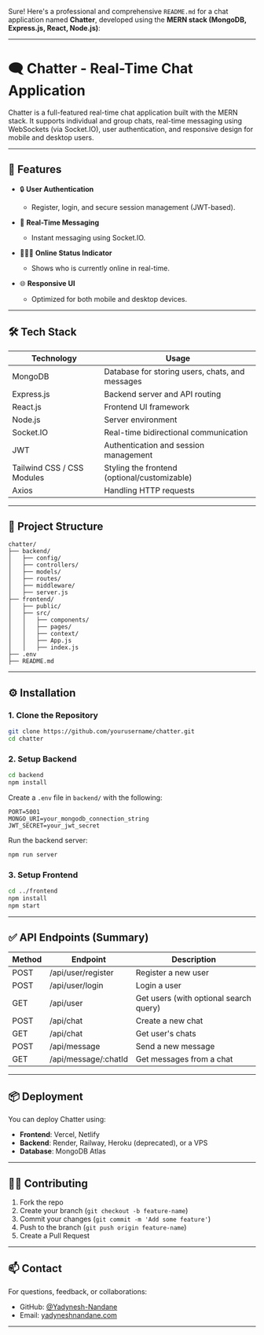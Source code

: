 Sure! Here's a professional and comprehensive `README.md` for a chat application named **Chatter**, developed using the **MERN stack (MongoDB, Express.js, React, Node.js)**:

---

# 🗨️ Chatter - Real-Time Chat Application

Chatter is a full-featured real-time chat application built with the MERN stack. It supports individual and group chats, real-time messaging using WebSockets (via Socket.IO), user authentication, and responsive design for mobile and desktop users.

---

## 🚀 Features

- 🔒 **User Authentication**

  - Register, login, and secure session management (JWT-based).

- 💬 **Real-Time Messaging**

  - Instant messaging using Socket.IO.
<!-- 
- 👥 **Private & Group Chats**

  - Create group chats, rename them, and manage users. -->

- 🧑‍🤝‍🧑 **Online Status Indicator**

  - Shows who is currently online in real-time.

<!-- - 🔔 **Message Notifications**

  - Unread message badges and push notifications.

- 🔍 **User Search**

  - Search other users by name or email to start new conversations. -->

- 🌐 **Responsive UI**

  - Optimized for both mobile and desktop devices.

---

## 🛠️ Tech Stack

| Technology                 | Usage                                           |
| -------------------------- | ----------------------------------------------- |
| MongoDB                    | Database for storing users, chats, and messages |
| Express.js                 | Backend server and API routing                  |
| React.js                   | Frontend UI framework                           |
| Node.js                    | Server environment                              |
| Socket.IO                  | Real-time bidirectional communication           |
| JWT                        | Authentication and session management           |
| Tailwind CSS / CSS Modules | Styling the frontend (optional/customizable)    |
| Axios                      | Handling HTTP requests                          |

---

## 📂 Project Structure

```
chatter/
├── backend/
│   ├── config/
│   ├── controllers/
│   ├── models/
│   ├── routes/
│   ├── middleware/
│   ├── server.js
├── frontend/
│   ├── public/
│   ├── src/
│   │   ├── components/
│   │   ├── pages/
│   │   ├── context/
│   │   ├── App.js
│   │   ├── index.js
├── .env
├── README.md
```

---

## ⚙️ Installation

### 1. Clone the Repository

```bash
git clone https://github.com/yourusername/chatter.git
cd chatter
```

### 2. Setup Backend

```bash
cd backend
npm install
```

Create a `.env` file in `backend/` with the following:

```env
PORT=5001
MONGO_URI=your_mongodb_connection_string
JWT_SECRET=your_jwt_secret
```

Run the backend server:

```bash
npm run server
```

### 3. Setup Frontend

```bash
cd ../frontend
npm install
npm start
```

---

## ✅ API Endpoints (Summary)

| Method | Endpoint              | Description                            |
| ------ | --------------------- | -------------------------------------- |
| POST   | /api/user/register    | Register a new user                    |
| POST   | /api/user/login       | Login a user                           |
| GET    | /api/user             | Get users (with optional search query) |
| POST   | /api/chat             | Create a new chat                      |
| GET    | /api/chat             | Get user's chats                       |
| POST   | /api/message          | Send a new message                     |
| GET    | /api/message/\:chatId | Get messages from a chat               |

---
<!-- 
## 📸 Screenshots

> _(Add screenshots of the login page, chat window, group creation modal, etc.)_

--- -->

## 📦 Deployment

You can deploy Chatter using:

- **Frontend**: Vercel, Netlify
- **Backend**: Render, Railway, Heroku (deprecated), or a VPS
- **Database**: MongoDB Atlas

---

## 🙋‍♂️ Contributing

1. Fork the repo
2. Create your branch (`git checkout -b feature-name`)
3. Commit your changes (`git commit -m 'Add some feature'`)
4. Push to the branch (`git push origin feature-name`)
5. Create a Pull Request

---
<!-- 
## 📃 License

This project is licensed under the MIT License.

--- -->

## 📫 Contact

For questions, feedback, or collaborations:

- GitHub: [@Yadynesh-Nandane](https://github.com/Yadynesh-Nandane)
- Email: [yadyneshnandane.com](mailto:yadyneshnandane@gmail.com)

---